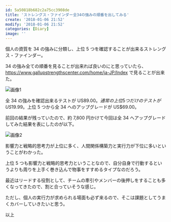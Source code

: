 ```yaml
---
id: 5a50818b682c2a75cc3908de
title: 'ストレングス・ファインダー全34の強みの順番を出してみる'
create: '2018-01-06 21:52'
modify: '2018-01-06 21:52'
categories: [Diary]
image: ''
---
```


個人の資質を 34 の強みに分類し、上位 5 つを確認することが出来るストレングス・ファインダー。

34 の強み全ての順番を見ることが出来れば良いのにと思っていたら、https://www.gallupstrengthscenter.com/home/ja-JP/Index で見ることが出来た。

<!-- more -->

![画像1](/images/2018/01/06/0001.png)

全 34 の強みを確認出来るテストが US$89.00。通常の上位 5 つだけのテストが US$19.99。上位 5 つから全 34 へのアップグレードが US$69.00。

前回の結果が残っていたので、約 7,800 円かけて今回は全 34 へアップグレードしてみた結果を表にしたのが以下。

![画像2](/images/2018/01/06/0002.png)

影響力と戦略的思考力が上位に多く、人間関係構築力と実行力が下位に多いということがわかった。

上位 5 つも影響力と戦略的思考力ということなので、自分自身で行動するというよりも周りを上手く巻き込んで物事をすすめるタイプなのだろう。

最近はリードする役割として、チームの牽引やメンバーの後押しをすることも多くなってきたので、割と合っていそうな感じ。

ただし、個人の実行力が求められる場面も必ず来るので、そこは課題としてうまくカバーしていきたいと思う。

以上
